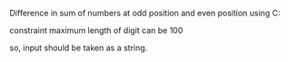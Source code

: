 Difference in sum of numbers at odd position and even position using C:

constraint maximum length of digit can be 100

so, input should be taken as a string.
